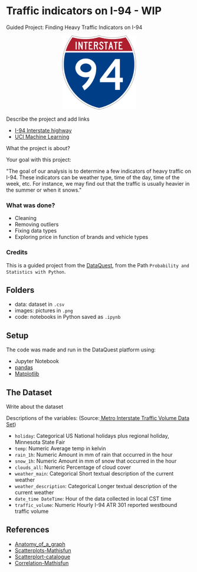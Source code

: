 # Traffic indicators on I-94  - WIP
Guided Project: Finding Heavy Traffic Indicators on I-94

<!-- ![I-94](images/1200px-I-94_svg.png) -->
<p align="center">
<img src="images/1200px-I-94_svg.png" width="200">
</p>

Describe the project and add links
- [I-94 Interstate highway](https://en.wikipedia.org/wiki/Interstate_94)
- [UCI Machine Learning](https://archive.ics.uci.edu/ml/datasets/Metro+Interstate+Traffic+Volume)

What the project is about?

Your goal with this project:

"The goal of our analysis is to determine a few indicators of heavy traffic on I-94. These indicators can be weather type, time of the day, time of the week, etc. For instance, we may find out that the traffic is usually heavier in the summer or when it snows."

### What was done?

- Cleaning
- Removing outliers
- Fixing data types
- Exploring price in function of brands and vehicle types

### Credits

This is a guided project from the [DataQuest](https://www.dataquest.io/blog/free-datasets-for-projects/), from the Path `Probability and Statistics with Python`.


## Folders
- data: dataset in `.csv`
- images: pictures in `.png`
- code: notebooks in Python saved as `.ipynb`

## Setup

The code was made and run in the DataQuest platform using:
- Jupyter Notebook
- [pandas](https://pandas.pydata.org/)
- [Matplotlib](https://matplotlib.org/stable/index.html)

## The Dataset
Write about the dataset

Descriptions of the variables:   (Source:[
Metro Interstate Traffic Volume Data Set](https://archive.ics.uci.edu/ml/datasets/Metro+Interstate+Traffic+Volume))

- `holiday`: Categorical US National holidays plus regional holiday, Minnesota State Fair
- `temp`: Numeric Average temp in kelvin
- `rain_1h`: Numeric Amount in mm of rain that occurred in the hour
- `snow_1h`: Numeric Amount in mm of snow that occurred in the hour
- `clouds_all`: Numeric Percentage of cloud cover
- `weather_main`: Categorical Short textual description of the current weather
- `weather_description`: Categorical Longer textual description of the current weather
- `date_time DateTime`: Hour of the data collected in local CST time
- `traffic_volume`: Numeric Hourly I-94 ATR 301 reported westbound traffic volume

## References
- [Anatomy_of_a_graph](https://matplotlib.org/stable/tutorials/introductory/quick_start.html)
- [Scatterplots-Mathisfun](https://www.mathsisfun.com/data/scatter-xy-plots.html)
- [Scatterplort-catalogue](https://datavizcatalogue.com/methods/scatterplot.html)
- [Correlation-Mathisfun](https://www.mathsisfun.com/data/correlation.html)
